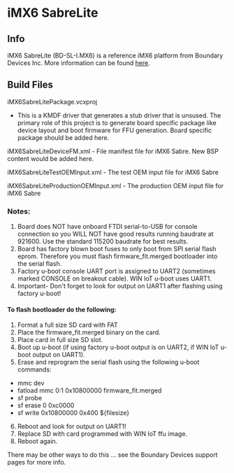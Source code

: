 
iMX6 SabreLite
==============

## Info

iMX6 SabreLite (BD-SL-I.MX6) is a reference iMX6 platform from Boundary Devices Inc. More information can be found [here](https://boundarydevices.com/product/sabre-lite-imx6-sbc/).


## Build Files

iMX6SabreLitePackage.vcxproj
- This is a KMDF driver that generates a stub driver that is unsused. The primary role of this project is to generate board specific package like device layout and boot firmware for FFU generation. Board specific package should be added here.

iMX6SabreLiteDeviceFM.xml - File manifest file for iMX6 Sabre. New BSP content would be added here.

iMX6SabreLiteTestOEMInput.xml - The test OEM input file for iMX6 Sabre

iMX6SabreLiteProductionOEMInput.xml - The production OEM input file for iMX6 Sabre
### Notes:
1. Board does NOT have onboard FTDI serial-to-USB for console connection so you WILL NOT have good results running baudrate at 921600. Use the standard 115200 baudrate for best results.
2. Board has factory blown boot fuses to only boot from SPI serial flash eprom. Therefore you must flash firmware_fit.merged bootloader into the serial flash.
3. Factory u-boot console UART port is assigned to UART2 (sometimes marked CONSOLE on breakout cable). WIN IoT u-boot uses UART1.
4. Important- Don't forget to look for output on UART1 after flashing using factory u-boot!
#### To flash bootloader do the following:
1. Format a full size SD card with FAT
2. Place the firmware_fit.merged binary on the card.
3. Place card in full size SD slot.
4. Boot up u-boot (if using factory u-boot output is on UART2, if WIN IoT u-boot output on UART1).
5. Erase and reprogram the serial flash using the following u-boot commands:
 * mmc dev
 * fatload mmc 0:1 0x10800000 firmware_fit.merged
 * sf probe
 * sf erase 0 0xc0000
 * sf write 0x10800000 0x400 ${filesize}
6. Reboot and look for output on UART1!
7. Replace SD with card programmed with WIN IoT ffu image.
8. Reboot again.



There may be other ways to do this ... see the Boundary Devices support pages for more info.








